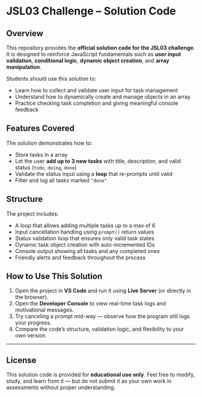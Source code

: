 # JSL03 Challenge – Solution Code

## Overview

This repository provides the **official solution code for the JSL03 challenge**. It is designed to reinforce JavaScript fundamentals such as **user input validation**, **conditional logic**, **dynamic object creation**, and **array manipulation**.

Students should use this solution to:

- Learn how to collect and validate user input for task management
- Understand how to dynamically create and manage objects in an array
- Practice checking task completion and giving meaningful console feedback

## Features Covered

The solution demonstrates how to:

- Store tasks in a array
- Let the user **add up to 3 new tasks** with title, description, and valid status (`todo`, `doing`, `done`)
- Validate the status input using a **loop** that re-prompts until valid
- Filter and log all tasks marked `"done"`

## Structure

The project includes:

- A loop that allows adding multiple tasks up to a max of 6
- Input cancellation handling using `prompt()` return values
- Status validation loop that ensures only valid task states
- Dynamic task object creation with auto-incremented IDs
- Console output showing all tasks and any completed ones
- Friendly alerts and feedback throughout the process

## How to Use This Solution

1. Open the project in **VS Code** and run it using **Live Server** (or directly in the browser).
2. Open the **Developer Console** to view real-time task logs and motivational messages.
3. Try canceling a prompt mid-way — observe how the program still logs your progress.
4. Compare the code’s structure, validation logic, and flexibility to your own version.

---

## License

This solution code is provided for **educational use only**. Feel free to modify, study, and learn from it — but do not submit it as your own work in assessments without proper understanding.

